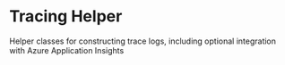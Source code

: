 # Tracing Helper

Helper classes for constructing trace logs, including optional integration with Azure Application Insights

